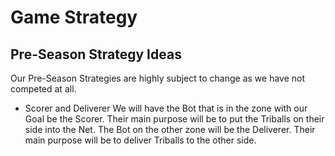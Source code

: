 # Game Strategy
## Pre-Season Strategy Ideas
Our Pre-Season Strategies are highly subject to change as we have not competed at all.
* Scorer and Deliverer
We will have the Bot that is in the zone with our Goal be the Scorer. Their main purpose will be to put the Triballs on their side into the Net. The Bot on the other zone will be the Deliverer. Their main purpose will be to deliver Triballs to the other side.
 